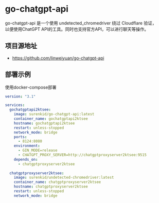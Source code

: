 # go-chatgpt-api
go-chatgpt-api 是一个使用 undetected_chromedriver 绕过 Cloudflare 验证，以便使用ChatGPT API的工具。同时也支持官方API，可以进行聊天等操作。

## 项目源地址
- https://github.com/linweiyuan/go-chatgpt-api

## 部署示例
使用docker-compose部署
```yaml
version: "3.1"

services:
  gochatgptapi2ktsee:
    image: surenkid/go-chatgpt-api:latest
    container_name: gochatgptapi2ktsee
    hostname: gochatgptapi2ktsee
    restart: unless-stopped
    network_mode: bridge
    ports:
      - 8124:8080
    environment:
      - GIN_MODE=release
      - CHATGPT_PROXY_SERVER=http://chatgptproxyserver2ktsee:9515
    depends_on:
      - chatgptproxyserver2ktsee
      
  chatgptproxyserver2ktsee:
    image: surenkid/undetected-chromedriver:latest
    container_name: chatgptproxyserver2ktsee
    hostname: chatgptproxyserver2ktsee
    restart: unless-stopped
    network_mode: bridge
```
